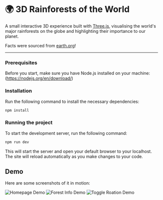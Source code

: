 # 🌍 3D Rainforests of the World

A small interactive 3D experience built with [Three.js](https://threejs.org/), visualising the world's major rainforests on the globe and highlighting their importance to our planet.

Facts were sourced from [earth.org](https://earth.org/world-rainforest-day-worlds-great-rainforests/)!

---

### Prerequisites

Before you start, make sure you have Node.js installed on your machine: (https://nodejs.org/en/download/)

### Installation

Run the following command to install the necessary dependencies:

```bash
npm install
```

### Running the project

To start the development server, run the following command:

```bash
npm run dev
```

This will start the server and open your default browser to your localhost. The site will reload automatically as you make changes to your code.

## Demo

Here are some screenshots of it in motion:

![Homepage Demo](src/assets/moving_around.gif)
![Forest Info Demo](src/assets/choosing_forests.gif)
![Toggle Roation Demo](src/assets/pausing_rotation.gif)
